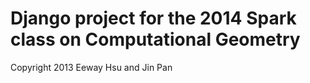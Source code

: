 # Django project for the 2014 Spark class on Computational Geometry

Copyright 2013 Eeway Hsu and Jin Pan

